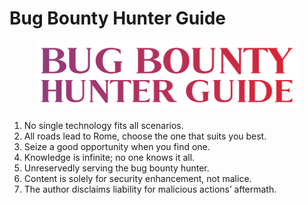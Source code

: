 # Bug Bounty Hunter Guide

<figure><img src=".gitbook/assets/bug-bounty-hunter-guide-content.png" alt=""><figcaption></figcaption></figure>

1. No single technology fits all scenarios.
2. All roads lead to Rome, choose the one that suits you best.
3. Seize a good opportunity when you find one.
4. Knowledge is infinite; no one knows it all.
5. Unreservedly serving the bug bounty hunter.
6. Content is solely for security enhancement, not malice.
7. The author disclaims liability for malicious actions’ aftermath.

